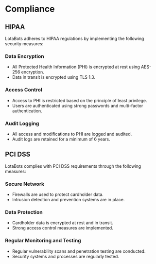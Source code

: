 # Compliance

## HIPAA

LotaBots adheres to HIPAA regulations by implementing the following security measures:

### Data Encryption

- All Protected Health Information (PHI) is encrypted at rest using AES-256 encryption.
- Data in transit is encrypted using TLS 1.3.

### Access Control

- Access to PHI is restricted based on the principle of least privilege.
- Users are authenticated using strong passwords and multi-factor authentication.

### Audit Logging

- All access and modifications to PHI are logged and audited.
- Audit logs are retained for a minimum of 6 years.

## PCI DSS

LotaBots complies with PCI DSS requirements through the following measures:

### Secure Network

- Firewalls are used to protect cardholder data.
- Intrusion detection and prevention systems are in place.

### Data Protection

- Cardholder data is encrypted at rest and in transit.
- Strong access control measures are implemented.

### Regular Monitoring and Testing

- Regular vulnerability scans and penetration testing are conducted.
- Security systems and processes are regularly tested. 